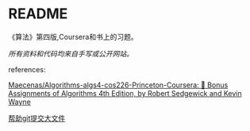 # README

《算法》第四版,Coursera和书上的习题。

*所有资料和代码均来自手写或公开网站。*

references:

[Maecenas/Algorithms-algs4-cos226-Princeton-Coursera: :100: Bonus Assignments of Algorithms 4th Edition, by Robert Sedgewick and Kevin Wayne](https://github.com/Maecenas/Algorithms-algs4-cos226-Princeton-Coursera)

[帮助git提交大文件](https://git-lfs.github.com/)